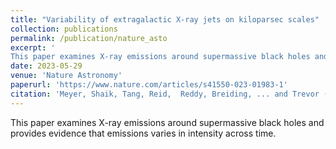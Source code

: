 ```yaml
---
title: "Variability of extragalactic X-ray jets on kiloparsec scales"
collection: publications
permalink: /publication/nature_asto
excerpt: '
This paper examines X-ray emissions around supermassive black holes and provides evidence that emissions varies in intensity across time.'
date: 2023-05-29
venue: 'Nature Astronomy'
paperurl: 'https://www.nature.com/articles/s41550-023-01983-1'
citation: 'Meyer, Shaik, Tang, Reid,  Reddy, Breiding, ... and Trevor (2023). Variability of extragalactic X-ray jets on kiloparsec scales. Nature Astronomy, 1-9.'
---
```

This paper examines X-ray emissions around supermassive black holes and provides evidence that emissions varies in intensity across time.